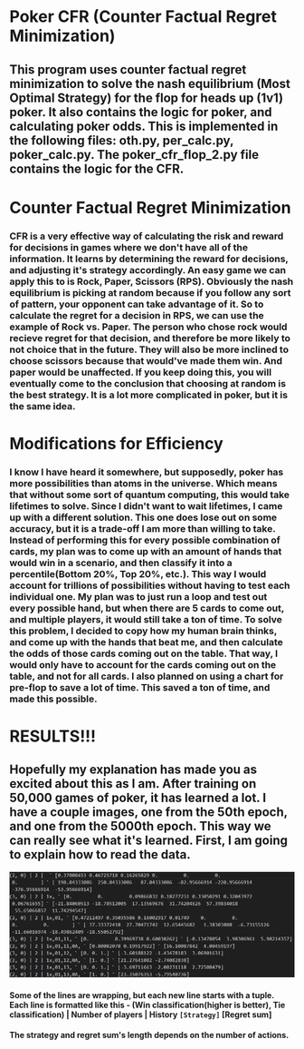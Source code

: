 # Poker CFR (Counter Factual Regret Minimization)
## This program uses counter factual regret minimization to solve the nash equilibrium (Most Optimal Strategy) for the flop for heads up (1v1) poker. It also contains the logic for poker, and calculating poker odds. This is implemented in the following files: oth.py, per_calc.py, poker_calc.py. The poker_cfr_flop_2.py file contains the logic for the CFR.

# Counter Factual Regret Minimization
### CFR is a very effective way of calculating the risk and reward for decisions in games where we don't have all of the information. It learns by determining the reward for decisions, and adjusting it's strategy accordingly. An easy game we can apply this to is Rock, Paper, Scissors (RPS). Obviously the nash equilibrium is picking at random because if you follow any sort of pattern, your opponent can take advantage of it. So to calculate the regret for a decision in RPS, we can use the example of Rock vs. Paper. The person who chose rock would recieve regret for that decision, and therefore be more likely to not choice that in the future. They will also be more inclined to choose scissors because that would've made them win. And paper would be unaffected. If you keep doing this, you will eventually come to the conclusion that choosing at random is the best strategy. It is a lot more complicated in poker, but it is the same idea.

# Modifications for Efficiency
### I know I have heard it somewhere, but supposedly, poker has more possibilities than atoms in the universe. Which means that without some sort of quantum computing, this would take lifetimes to solve. Since I didn't want to wait lifetimes, I came up with a different solution. This one does lose out on some accuracy, but it is a trade-off I am more than willing to take. Instead of performing this for every possible combination of cards, my plan was to come up with an amount of hands that would win in a scenario, and then classify it into a percentile(Bottom 20%, Top 20%, etc.). This way I would account for trillions of possibilities without having to test each individual one. My plan was to just run a loop and test out every possible hand, but when there are 5 cards to come out, and multiple players, it would still take a ton of time. To solve this problem, I decided to copy how my human brain thinks, and come up with the hands that beat me, and then calculate the odds of those cards coming out on the table. That way, I would only have to account for the cards coming out on the table, and not for all cards. I also planned on using a chart for pre-flop to save a lot of time. This saved a ton of time, and made this possible.

# **RESULTS!!!**
## Hopefully my explanation has made you as excited about this as I am. After training on 50,000 games of poker, it has learned a lot. I have a couple images, one from the 50th epoch, and one from the 5000th epoch. This way we can really see what it's learned. First, I am going to explain how to read the data.
![data](0_2030.png)
#### Some of the lines are wrapping, but each new line starts with a tuple. Each line is formatted like this - (Win classification(higher is better), Tie classification) | Number of players | History ` [Strategy] ` [Regret sum]
#### The strategy and regret sum's length depends on the number of actions.
